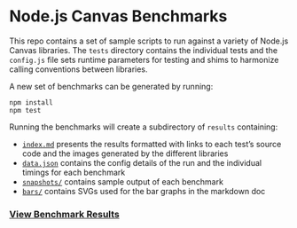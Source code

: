 # Node.js Canvas Benchmarks

This repo contains a set of sample scripts to run against a variety of Node.js Canvas libraries. The `tests` directory contains the individual tests and the `config.js` file sets runtime parameters for testing and shims to harmonize calling conventions between libraries.

A new set of benchmarks can be generated by running:

```shell
npm install
npm test
```

Running the benchmarks will create a subdirectory of `results` containing:
- [`index.md`][results] presents the results formatted with links to each test’s source code and the images generated by the different libraries
- [`data.json`][data] contains the config details of the run and the individual timings for each benchmark
- [`snapshots/`][snapshots] contains sample output of each benchmark
- [`bars/`][bars] contains SVGs used for the bar graphs in the markdown doc

### [View Benchmark Results][results]

[results]: /results/darwin-arm64/2025-07-20/index.md
[data]: /results/darwin-arm64/2025-07-20/data.json
[snapshots]: /results/darwin-arm64/2025-07-20/snapshots
[bars]: /results/darwin-arm64/2025-07-20/bars